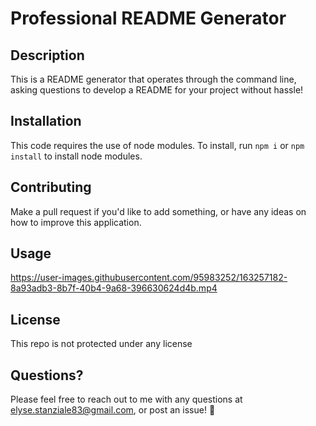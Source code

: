 # Professional README Generator

## Description
This is a README generator that operates through the command line, asking questions to develop a README for your project without hassle!

## Installation
This code requires the use of node modules. To install, run `npm i` or `npm install` to install node modules.

## Contributing
Make a pull request if you'd like to add something, or have any ideas on how to improve this application.

## Usage
https://user-images.githubusercontent.com/95983252/163257182-8a93adb3-8b7f-40b4-9a68-396630624d4b.mp4

## License
This repo is not protected under any license

## Questions?
Please feel free to reach out to me with any questions at elyse.stanziale83@gmail.com, or post an issue! 💜
